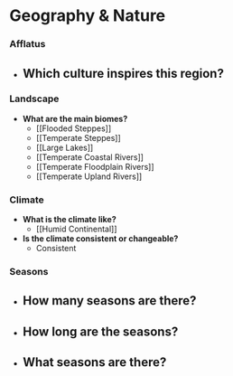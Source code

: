 # Geography & Nature
### Afflatus
- **Which culture inspires this region?**
	- 
### Landscape
- **What are the main biomes?**
	- [[Flooded Steppes]]
	- [[Temperate Steppes]]
	- [[Large Lakes]]
	- [[Temperate Coastal Rivers]]
	- [[Temperate Floodplain Rivers]]
	- [[Temperate Upland Rivers]]
### **Climate**
- **What is the climate like?**
	- [[Humid Continental]]
- **Is the climate consistent or changeable?**
	- Consistent
### **Seasons**
- **How many seasons are there?**
	- 
- **How long are the seasons?**
	- 
- **What seasons are there?**
	- 
